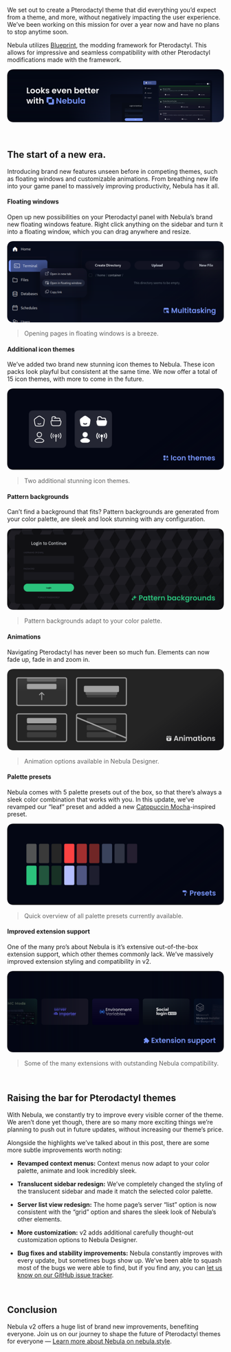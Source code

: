 We set out to create a Pterodactyl theme that did everything you’d expect from a theme, and more, without negatively impacting the user experience. We’ve been working on this mission for over a year now and have no plans to stop anytime soon.

Nebula utilizes [Blueprint](https://blueprint.zip), the modding framework for Pterodactyl. This allows for impressive and seamless compatibility with other Pterodactyl modifications made with the framework.

![Looks even better with Nebula](./images/nebula-v2/works-with-nebula.png)

<br>

## The start of a new era.

Introducing brand new features unseen before in competing themes, such as floating windows and customizable animations. From breathing new life into your game panel to massively improving productivity, Nebula has it all.

#### Floating windows

Open up new possibilities on your Pterodactyl panel with Nebula’s brand new floating windows feature. Right click anything on the sidebar and turn it into a floating window, which you can drag anywhere and resize.

![Opening pages in floating windows is a breeze.](./images/nebula-v2/multitasking.png)
> Opening pages in floating windows is a breeze.

#### Additional icon themes

We’ve added two brand new stunning icon themes to Nebula. These icon packs look playful but consistent at the same time. We now offer a total of 15 icon themes, with more to come in the future.

![Two additional stunning icon themes.](./images/nebula-v2/icon-themes.png)
> Two additional stunning icon themes.

#### Pattern backgrounds

Can’t find a background that fits? Pattern backgrounds are generated from your color palette, are sleek and look stunning with any configuration.

![Pattern backgrounds adapt to your color palette.](./images/nebula-v2/pattern-background.png)
> Pattern backgrounds adapt to your color palette.

#### Animations

Navigating Pterodactyl has never been so much fun. Elements can now fade up, fade in and zoom in.

![Animation options available in Nebula Designer.](./images/nebula-v2/animations.png)
> Animation options available in Nebula Designer.

#### Palette presets

Nebula comes with 5 palette presets out of the box, so that there’s always a sleek color combination that works with you. In this update, we’ve revamped our “leaf” preset and added a new [Catppuccin Mocha](https://catppuccin.com)-inspired preset.

![Quick overview of all palette presets currently available.](./images/nebula-v2/palette-presets.png)
> Quick overview of all palette presets currently available.

#### Improved extension support

One of the many pro’s about Nebula is it’s extensive out-of-the-box extension support, which other themes commonly lack. We’ve massively improved extension styling and compatibility in v2.

![Some of the many extensions with outstanding Nebula compatibility.](./images/nebula-v2/extension-support.png)
> Some of the many extensions with outstanding Nebula compatibility.

<br>

## Raising the bar for Pterodactyl themes

With Nebula, we constantly try to improve every visible corner of the theme. We aren’t done yet though, there are so many more exciting things we’re planning to push out in future updates, without increasing our theme’s price.

Alongside the highlights we’ve talked about in this post, there are some more subtle improvements worth noting:

* **Revamped context menus:** Context menus now adapt to your color palette, animate and look incredibly sleek.

* **Translucent sidebar redesign:** We’ve completely changed the styling of the translucent sidebar and made it match the selected color palette.

* **Server list view redesign:** The home page’s server “list” option is now consistent with the “grid” option and shares the sleek look of Nebula’s other elements.

* **More customization:** v2 adds additional carefully thought-out customization options to Nebula Designer.

* **Bug fixes and stability improvements:** Nebula constantly improves with every update, but sometimes bugs show up. We’ve been able to squash most of the bugs we were able to find, but if you find any, you can [let us know on our GitHub issue tracker](https://github.com/prplwtf/nebula/issues/).

<br>

## Conclusion

Nebula v2 offers a huge list of brand new improvements, benefiting everyone. Join us on our journey to shape the future of Pterodactyl themes for everyone — [Learn more about Nebula on nebula.style](https://nebula.style).

